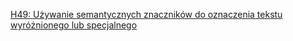 [H49: Używanie semantycznych znaczników do oznaczenia tekstu wyróżnionego lub specjalnego](https://www.w3.org/WAI/WCAG21/Techniques/html/H49)